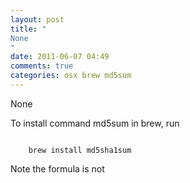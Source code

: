 ```yaml
---
layout: post
title: "
None
"
date: 2011-06-07 04:49
comments: true
categories: osx brew md5sum
---
```


None


To install command md5sum in brew, run 

```

    brew install md5sha1sum

```

Note the formula is not 

